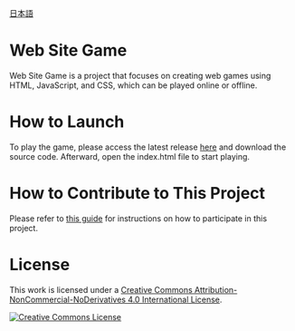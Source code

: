 [日本語](https://github.com/Hiryuto/website-game/blob/develop/README-ja.md)

# Web Site Game
Web Site Game is a project that focuses on creating web games using HTML, JavaScript, and CSS, which can be played online or offline.

# How to Launch
To play the game, please access the latest release [here](https://github.com/Hiryuto/website-game/releases/latest) and download the source code. Afterward, open the index.html file to start playing.

# How to Contribute to This Project
Please refer to [this guide](https://github.com/Hiryuto/website-game/blob/develop/create-doc/doc/README.md) for instructions on how to participate in this project.

# License
This work is licensed under a <a rel="license" href="http://creativecommons.org/licenses/by-nc-nd/4.0/">Creative Commons Attribution-NonCommercial-NoDerivatives 4.0 International License</a>.


<a rel="license" href="http://creativecommons.org/licenses/by-nc-nd/4.0/"><img alt="Creative Commons License" style="border-width:0" src="https://i.creativecommons.org/l/by-nc-nd/4.0/88x31.png" /></a><br />
